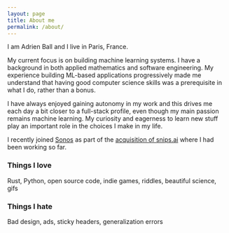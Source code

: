 ```yaml
---
layout: page
title: About me
permalink: /about/
---
```


I am Adrien Ball and I live in Paris, France.

My current focus is on building machine learning systems. I have a background in both applied mathematics and software engineering. My experience building ML-based applications progressively made me understand that having good computer science skills was a prerequisite in what I do, rather than a bonus.

I have always enjoyed gaining autonomy in my work and this drives me each day a bit closer to a full-stack profile, even though my main passion remains machine learning. My curiosity and eagerness to learn new stuff play an important role in the choices I make in my life.

I recently joined [Sonos](https://www.sonos.com/) as part of the [acquisition of snips.ai](https://investors.sonos.com/news-and-events/investor-news/latest-news/2019/Sonos-Announces-Acquisition-of-Snips/default.aspx) where I had been working so far.

### Things I love
Rust, Python, open source code, indie games, riddles, beautiful science, gifs

### Things I hate
Bad design, ads, sticky headers, generalization errors
